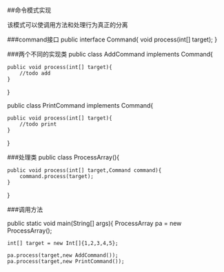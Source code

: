 ﻿##命令模式实现

该模式可以使调用方法和处理行为真正的分离

###command接口
public interface Command{
    void process(int[] target);
}

###两个不同的实现类
public class AddCommand implements Command{
	
	public void process(int[] target){
		//todo add 
	}
}

public class PrintCommand implements Command{
	
	public void process(int[] target){
		//todo print
	}
}

###处理类
public class ProcessArray(){

    public void process(int[] target,Command command){
		command.process(target);
	}
}

###调用方法

public static void main(String[] args){
	ProcessArray pa = new ProcessArray();
	
	int[] target = new Int[]{1,2,3,4,5};
	
	pa.process(target,new AddCommand());
	pa.process(target,new PrintCommand());